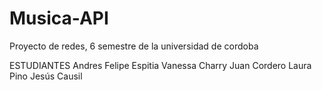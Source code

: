 # Musica-API
Proyecto de redes, 6 semestre de la universidad de cordoba

ESTUDIANTES
Andres Felipe Espitia
Vanessa Charry
Juan Cordero
Laura Pino
Jesús Causil 
